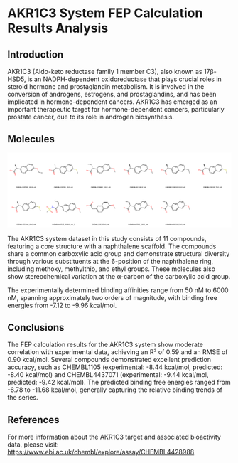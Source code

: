 # AKR1C3 System FEP Calculation Results Analysis

## Introduction

AKR1C3 (Aldo-keto reductase family 1 member C3), also known as 17β-HSD5, is an NADPH-dependent oxidoreductase that plays crucial roles in steroid hormone and prostaglandin metabolism. It is involved in the conversion of androgens, estrogens, and prostaglandins, and has been implicated in hormone-dependent cancers. AKR1C3 has emerged as an important therapeutic target for hormone-dependent cancers, particularly prostate cancer, due to its role in androgen biosynthesis.

## Molecules

![Molecular structures of representative compounds](mol_grid.png)

The AKR1C3 system dataset in this study consists of 11 compounds, featuring a core structure with a naphthalene scaffold. The compounds share a common carboxylic acid group and demonstrate structural diversity through various substituents at the 6-position of the naphthalene ring, including methoxy, methylthio, and ethyl groups. These molecules also show stereochemical variation at the α-carbon of the carboxylic acid group.

The experimentally determined binding affinities range from 50 nM to 6000 nM, spanning approximately two orders of magnitude, with binding free energies from -7.12 to -9.96 kcal/mol.

## Conclusions

The FEP calculation results for the AKR1C3 system show moderate correlation with experimental data, achieving an R² of 0.59 and an RMSE of 0.90 kcal/mol. Several compounds demonstrated excellent prediction accuracy, such as CHEMBL1105 (experimental: -8.44 kcal/mol, predicted: -8.40 kcal/mol) and CHEMBL4437071 (experimental: -9.44 kcal/mol, predicted: -9.42 kcal/mol). The predicted binding free energies ranged from -6.78 to -11.68 kcal/mol, generally capturing the relative binding trends of the series.

## References

For more information about the AKR1C3 target and associated bioactivity data, please visit:
https://www.ebi.ac.uk/chembl/explore/assay/CHEMBL4428988 